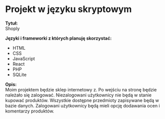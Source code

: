 # Projekt w języku skryptowym

**Tytuł:**  
 Shoply

**Języki i frameworki z których planuję skorzystać:**
- HTML
- CSS
- JavaScript
- React
- PHP
- SQLite

**Opis:**  
Moim projektem będzie sklep internetowy z. Po wejściu na stronę będzie należało się
zalogować. Niezalogowani użytkownicy nie będą w stanie kupować produktów. Wszystkie
dostępne przedmioty zapisywane będą w bazie danych. Zalogowani użytkownicy będą mieli opcję
dodawania ocen i komentarzy produktów.



